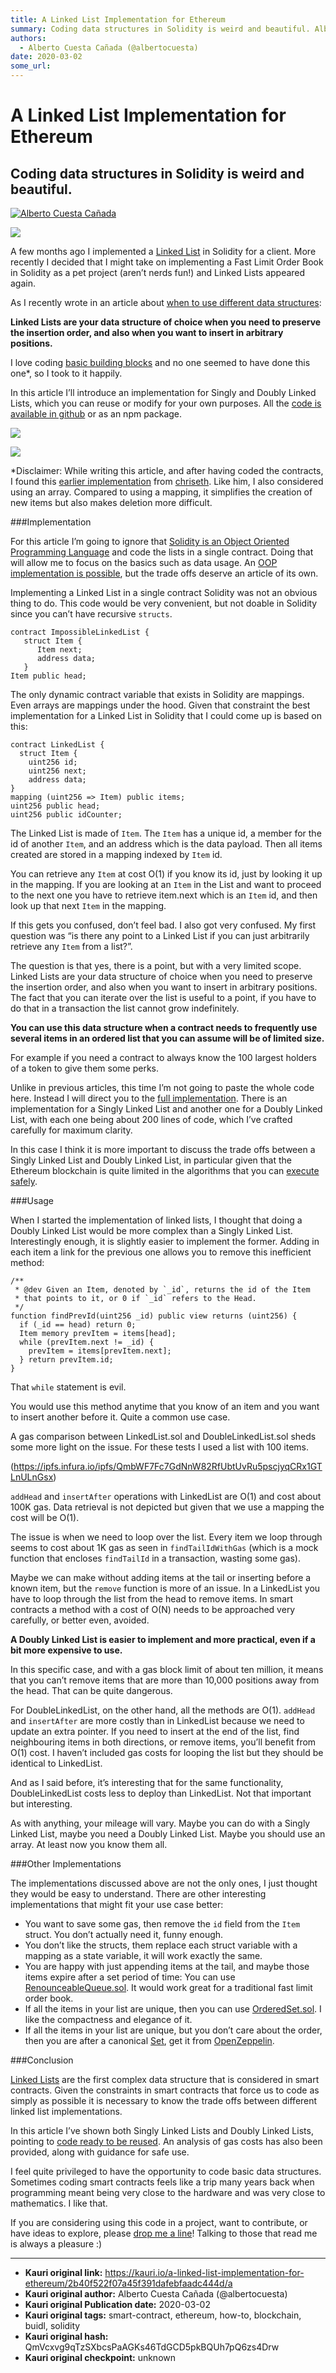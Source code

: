 ```yaml
---
title: A Linked List Implementation for Ethereum
summary: Coding data structures in Solidity is weird and beautiful. Alberto Cuesta Cañada A few months ago I implemented a Linked List in Solidity for a client. More rec
authors:
  - Alberto Cuesta Cañada (@albertocuesta)
date: 2020-03-02
some_url: 
---
```


# A Linked List Implementation for Ethereum


Coding data structures in Solidity is weird and beautiful.
----------------------------------------------------------

[![Alberto Cuesta Cañada](https://miro.medium.com/fit/c/96/96/1*FmM57rntjA9sQCNBo5XAPw.jpeg)](https://medium.com/@albertocuestacanada?source=post_page-----a2915bf8122f----------------------)

![](https://ipfs.infura.io/ipfs/QmWPDdkWc4QsW5aC252JBtGebSmAYVcZYXcjfaEFyYc4Fy)

A few months ago I implemented a [Linked List](https://en.wikipedia.org/wiki/Linked_list) in Solidity for a client. More recently I decided that I might take on implementing a Fast Limit Order Book in Solidity as a pet project (aren’t nerds fun!) and Linked Lists appeared again.

As I recently wrote in an article about [when to use different data structures](https://www.techhq.io/8686/how-to-not-run-out-of-gas-in-ethereum/):

**Linked Lists are your data structure of choice when you need to preserve the insertion order, and also when you want to insert in arbitrary positions.**

I love coding [basic building blocks](https://hackernoon.com/ownership-and-access-control-in-solidity-nn7g3xo3) and no one seemed to have done this one\*, so I took to it happily.

In this article I’ll introduce an implementation for Singly and Doubly Linked Lists, which you can reuse or modify for your own purposes. All the [code is available in github](https://github.com/HQ20/contracts/tree/master/contracts/lists) or as an npm package.

![](https://miro.medium.com/max/1920/0*zobE6VzVBV2S2zQo)

![](https://miro.medium.com/max/1920/0*JrPoORpmwzL-RMLa)

\*Disclaimer: While writing this article, and after having coded the contracts, I found this [earlier implementation](https://github.com/ethereum/dapp-bin/blob/master/library/linkedList.sol) from [chriseth](https://github.com/chriseth). Like him, I also considered using an array. Compared to using a mapping, it simplifies the creation of new items but also makes deletion more difficult.


###Implementation

For this article I’m going to ignore that [Solidity is an Object Oriented Programming Language](https://medium.com/coinmonks/solidity-and-object-oriented-programming-oop-191f8deb8316) and code the lists in a single contract. Doing that will allow me to focus on the basics such as data usage. An [OOP implementation is possible](https://github.com/HQ20/contracts/blob/new/lists/oop/contracts/drafts/lists/LinkedListOOP.sol), but the trade offs deserve an article of its own.

Implementing a Linked List in a single contract Solidity was not an obvious thing to do. This code would be very convenient, but not doable in Solidity since you can’t have recursive `structs`.

```
contract ImpossibleLinkedList {
   struct Item {  
      Item next;
      address data;  
   }
Item public head;
```

The only dynamic contract variable that exists in Solidity are mappings. Even arrays are mappings under the hood. Given that constraint the best implementation for a Linked List in Solidity that I could come up is based on this:

```
contract LinkedList {
  struct Item {  
    uint256 id;
    uint256 next;  
    address data;
}  
mapping (uint256 => Item) public items;
uint256 public head;  
uint256 public idCounter;
```

The Linked List is made of `Item`. The `Item` has a unique id, a member for the id of another `Item`, and an address which is the data payload. Then all items created are stored in a mapping indexed by `Item` id.

You can retrieve any `Item` at cost O(1) if you know its id, just by looking it up in the mapping. If you are looking at an `Item` in the List and want to proceed to the next one you have to retrieve item.next which is an `Item` id, and then look up that next `Item` in the mapping.

If this gets you confused, don’t feel bad. I also got very confused. My first question was “is there any point to a Linked List if you can just arbitrarily retrieve any `Item` from a list?”.

The question is that yes, there is a point, but with a very limited scope. Linked Lists are your data structure of choice when you need to preserve the insertion order, and also when you want to insert in arbitrary positions. The fact that you can iterate over the list is useful to a point, if you have to do that in a transaction the list cannot grow indefinitely.

**You can use this data structure when a contract needs to frequently use several items in an ordered list that you can assume will be of limited size.**

For example if you need a contract to always know the 100 largest holders of a token to give them some perks.

Unlike in previous articles, this time I’m not going to paste the whole code here. Instead I will direct you to the [full implementation](https://github.com/HQ20/contracts/contracts/lists). There is an implementation for a Singly Linked List and another one for a Doubly Linked List, with each one being about 200 lines of code, which I’ve crafted carefully for maximum clarity.

In this case I think it is more important to discuss the trade offs between a Singly Linked List and Doubly Linked List, in particular given that the Ethereum blockchain is quite limited in the algorithms that you can [execute safely](https://hackernoon.com/how-much-can-i-do-in-a-block-163q3xp2).

###Usage

When I started the implementation of linked lists, I thought that doing a Doubly Linked List would be more complex than a Singly Linked List. Interestingly enough, it is slightly easier to implement the former. Adding in each item a link for the previous one allows you to remove this inefficient method:

```
/**
 * @dev Given an Item, denoted by `_id`, returns the id of the Item  
 * that points to it, or 0 if `_id` refers to the Head.
 */  
function findPrevId(uint256 _id) public view returns (uint256) {
  if (_id == head) return 0;  
  Item memory prevItem = items[head];
  while (prevItem.next != _id) {  
    prevItem = items[prevItem.next];
  } return prevItem.id;
}
```

That `while` statement is evil.

You would use this method anytime that you know of an item and you want to insert another before it. Quite a common use case.

A gas comparison between LinkedList.sol and DoubleLinkedList.sol sheds some more light on the issue. For these tests I used a list with 100 items.

(https://ipfs.infura.io/ipfs/QmbWF7Fc7GdNnW82RfUbtUvRu5pscjyqCRx1GTLnULnGsx)

`addHead` and `insertAfter` operations with LinkedList are O(1) and cost about 100K gas. Data retrieval is not depicted but given that we use a mapping the cost will be O(1).

The issue is when we need to loop over the list. Every item we loop through seems to cost about 1K gas as seen in `findTailIdWithGas` (which is a mock function that encloses `findTailId` in a transaction, wasting some gas).

Maybe we can make without adding items at the tail or inserting before a known item, but the `remove` function is more of an issue. In a LinkedList you have to loop through the list from the head to remove items. In smart contracts a method with a cost of O(N) needs to be approached very carefully, or better even, avoided.

**A Doubly Linked List is easier to implement and more practical, even if a bit more expensive to use.**

In this specific case, and with a gas block limit of about ten million, it means that you can’t remove items that are more than 10,000 positions away from the head. That can be quite dangerous.

For DoubleLinkedList, on the other hand, all the methods are O(1). `addHead` and `insertAfter` are more costly than in LinkedList because we need to update an extra pointer. If you need to insert at the end of the list, find neighbouring items in both directions, or remove items, you’ll benefit from O(1) cost. I haven’t included gas costs for looping the list but they should be identical to LinkedList.

And as I said before, it’s interesting that for the same functionality, DoubleLinkedList costs less to deploy than LinkedList. Not that important but interesting.

As with anything, your mileage will vary. Maybe you can do with a Singly Linked List, maybe you need a Doubly Linked List. Maybe you should use an array. At least now you know them all.

###Other Implementations

The implementations discussed above are not the only ones, I just thought they would be easy to understand. There are other interesting implementations that might fit your use case better:

*   You want to save some gas, then remove the `id` field from the `Item` struct. You don’t actually need it, funny enough.
*   You don’t like the structs, them replace each struct variable with a mapping as a state variable, it will work exactly the same.
*   You are happy with just appending items at the tail, and maybe those items expire after a set period of time: You can use [RenounceableQueue.sol](https://github.com/HQ20/contracts/blob/master/contracts/drafts/lists/RenounceableQueue.sol). It would work great for a traditional fast limit order book.
*   If all the items in your list are unique, then you can use [OrderedSet.sol](https://github.com/HQ20/contracts/blob/master/contracts/drafts/lists/OrderedSet.sol). I like the compactness and elegance of it.
*   If all the items in your list are unique, but you don’t care about the order, then you are after a canonical [Set](https://en.wikipedia.org/wiki/Set_(abstract_data_type)), get it from [OpenZeppelin](https://github.com/OpenZeppelin/openzeppelin-contracts/blob/master/contracts/utils/EnumerableSet.sol).

###Conclusion

[Linked Lists](https://en.wikipedia.org/wiki/Linked_list) are the first complex data structure that is considered in smart contracts. Given the constraints in smart contracts that force us to code as simply as possible it is necessary to know the trade offs between different linked list implementations.

In this article I’ve shown both Singly Linked Lists and Doubly Linked Lists, pointing to [code ready to be reused](https://github.com/HQ20/contracts/tree/master/contracts/lists). An analysis of gas costs has also been provided, along with guidance for safe use.

I feel quite privileged to have the opportunity to code basic data structures. Sometimes coding smart contracts feels like a trip many years back when programming meant being very close to the hardware and was very close to mathematics. I like that.

If you are considering using this code in a project, want to contribute, or have ideas to explore, please [drop me a line](http://www.albertocuesta.es/)! Talking to those that read me is always a pleasure :)


---

- **Kauri original link:** https://kauri.io/a-linked-list-implementation-for-ethereum/2b40f522f07a45f391dafebfaadc444d/a
- **Kauri original author:** Alberto Cuesta Cañada (@albertocuesta)
- **Kauri original Publication date:** 2020-03-02
- **Kauri original tags:** smart-contract, ethereum, how-to, blockchain, buidl, solidity
- **Kauri original hash:** QmVcxvg9qTzSXbcsPaAGKs46TdGCD5pkBQUh7pQ6zs4Drw
- **Kauri original checkpoint:** unknown




